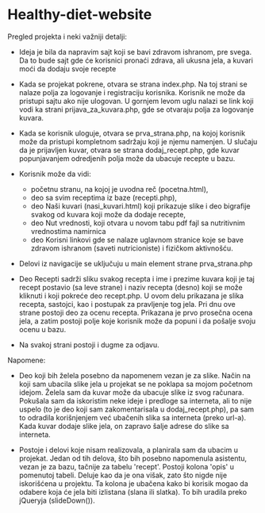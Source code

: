# Healthy-diet-website

Pregled projekta i neki važniji detalji:

- Ideja je bila da napravim sajt koji se bavi zdravom ishranom, pre svega.
  Da to bude sajt gde će korisnici pronaći zdrava, ali ukusna jela, a kuvari 
  moći da dodaju svoje recepte

- Kada se projekat pokrene, otvara se strana index.php. Na toj strani se nalaze polja
  za logovanje i registraciju korisnika. Korisnik ne može da pristupi sajtu ako nije ulogovan.
  U gornjem levom uglu nalazi se link koji vodi ka strani prijava_za_kuvara.php, gde se otvaraju
  polja za logovanje kuvara.

- Kada se korisnik uloguje, otvara se prva_strana.php, na kojoj korisnik može da pristupi 
  kompletnom sadržaju koji je njemu namenjen. U slučaju da je prijavljen kuvar, otvara se strana 
  dodaj_recept.php, gde kuvar popunjavanjem odredjenih polja može da ubacuje recepte u bazu.

- Korisnik može da vidi: 
  * početnu stranu, na kojoj je uvodna reč (pocetna.html), 
  * deo sa svim receptima iz baze (recepti.php), 
  * deo Naši kuvari (nasi_kuvari.html) koji prikazuje slike 
    i deo bigrafije svakog od kuvara koji može da dodaje recepte,
  * deo Nut vrednosti, koji otvara u novom tabu pdf fajl sa nutritivnim 
    vrednostima namirnica
  * deo Korisni linkovi gde se nalaze uglavnom stranice koje 
    se bave zdravom ishranom (saveti nutricioniste) i fizičkom aktivnošću.

- Delovi iz navigacije se uključuju u main element strane prva_strana.php

- Deo Recepti sadrži sliku svakog recepta i ime i prezime kuvara koji je taj 
  recept postavio (sa leve strane) i naziv recepta (desno) koji se može kliknuti
  i koji pokreće deo recept.php. U ovom delu prikazana je slika recepta, sastojci,
  kao i postupak za pravljenje tog jela. Pri dnu ove strane postoji deo za ocenu recepta.
  Prikazana je prvo prosečna ocena jela, a zatim postoji polje koje korisnik može
  da popuni i da pošalje svoju ocenu u bazu.

- Na svakoj strani postoji i dugme za odjavu.

Napomene:

- Deo koji bih želela posebno da napomenem vezan je za slike. Način na koji sam
  ubacila slike jela u projekat se ne poklapa sa mojom početnom idejom. Želela sam
  da kuvar može da ubacuje slike iz svog računara. Pokušala sam da iskoristim neke 
  ideje i predloge sa interneta, ali to nije uspelo (to je deo koji sam zakomentarisala
  u dodaj_recept.php), pa sam to odradila korišnjenjem već ubačenih slika sa interneta
  (preko url-a). Kada kuvar dodaje slike jela, on zapravo šalje adrese do slike sa interneta.

- Postoje i delovi koje nisam realizovala, a planirala sam da ubacim u projekat.
  Jedan od tih delova, što bih posebno napomenula asistentu, vezan je za bazu, tačnije za 
  tabelu 'recept'. Postoji kolona 'opis' u pomenutoj tabeli. Deluje kao da je ona višak, zato
  što nigde nije iskorišćena u projektu. Ta kolona je ubačena kako bi korisik mogao da odabere
  koja će jela biti izlistana (slana ili slatka). To bih uradila preko jQueryja (slideDown()). 
